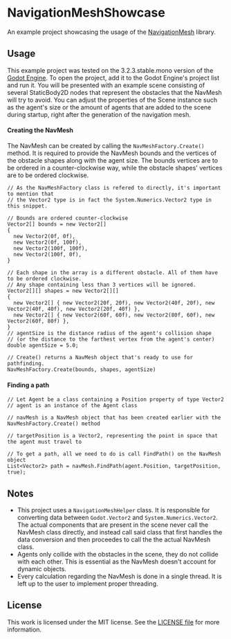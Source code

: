 # NavigationMeshShowcase
An example project showcasing the usage of the [NavigationMesh](https://github.com/pikol93/NavigationMesh) library.

Usage
--------------------
This example project was tested on the 3.2.3.stable.mono version of the [Godot Engine](https://godotengine.org/).
To open the project, add it to the Godot Engine's project list and run it. You will be presented with an example scene consisting of several StaticBody2D nodes that represent the obstacles that the NavMesh will try to avoid. You can adjust the properties of the Scene instance such as the agent's size or the amount of agents that are added to the scene during startup, right after the generation of the navigation mesh.

#### Creating the NavMesh
The NavMesh can be created by calling the `NavMeshFactory.Create()` method. It is required to provide the NavMesh bounds and the vertices of the obstacle shapes along with the agent size. The bounds vertices are to be ordered in a counter-clockwise way, while the obstacle shapes' vertices are to be ordered clockwise.
```
// As the NavMeshFactory class is refered to directly, it's important to mention that
// the Vector2 type is in fact the System.Numerics.Vector2 type in this snippet.

// Bounds are ordered counter-clockwise
Vector2[] bounds = new Vector2[]
{
  new Vector2(0f, 0f),
  new Vector2(0f, 100f),
  new Vector2(100f, 100f),
  new Vector2(100f, 0f),
}

// Each shape in the array is a different obstacle. All of them have to be ordered clockwise.
// Any shape containing less than 3 vertices will be ignored.
Vector2[][] shapes = new Vector2[][]
{
  new Vector2[] { new Vector2(20f, 20f), new Vector2(40f, 20f), new Vector2(40f, 40f), new Vector2(20f, 40f) },
  new Vector2[] { new Vector2(60f, 60f), new Vector2(80f, 60f), new Vector2(60f, 80f) },
}
// agentSize is the distance radius of the agent's collision shape 
// (or the distance to the farthest vertex from the agent's center)
double agentSize = 5.0;

// Create() returns a NavMesh object that's ready to use for pathfinding.
NavMeshFactory.Create(bounds, shapes, agentSize)
```

#### Finding a path
```
// Let Agent be a class containing a Position property of type Vector2
// agent is an instance of the Agent class

// navMesh is a NavMesh object that has been created earlier with the NavMeshFactory.Create() method

// targetPosition is a Vector2, representing the point in space that the agent must travel to

// To get a path, all we need to do is call FindPath() on the NavMesh object
List<Vector2> path = navMesh.FindPath(agent.Position, targetPosition, true);
```

Notes
--------------------
* This project uses a `NavigationMeshHelper` class. It is responsible for converting data between `Godot.Vector2` and `System.Numerics.Vector2`. The actual components that are present in the scene never call the NavMesh class directly, and instead call said class that first handles the data conversion and then proceedes to call the the actual NavMesh class.
* Agents only collide with the obstacles in the scene, they do not collide with each other. This is essential as the NavMesh doesn't account for dynamic objects.
* Every calculation regarding the NavMesh is done in a single thread. It is left up to the user to implement proper threading.

License
--------------------
This work is licensed under the MIT license. See the [LICENSE file](./LICENSE) for more information.
